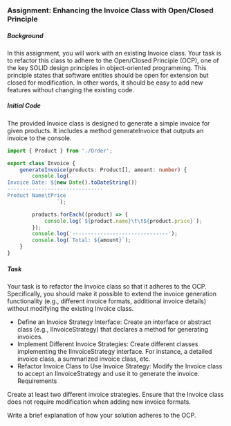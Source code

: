 ### Assignment: Enhancing the Invoice Class with Open/Closed Principle

##### Background

In this assignment, you will work with an existing Invoice class. Your task is to refactor this class to adhere to the Open/Closed Principle (OCP), one of the key SOLID design principles in object-oriented programming. This principle states that software entities should be open for extension but closed for modification. In other words, it should be easy to add new features without changing the existing code.

##### Initial Code

The provided Invoice class is designed to generate a simple invoice for given products. It includes a method generateInvoice that outputs an invoice to the console.

```ts
import { Product } from './Order';

export class Invoice {
    generateInvoice(products: Product[], amount: number) {
        console.log(`
Invoice Date: ${new Date().toDateString()}
-------------------------------
Product Name\tPrice
                `);

        products.forEach((product) => {
            console.log(`${product.name}\t\t${product.price}`);
        });
        console.log('-------------------------------');
        console.log(`Total: ${amount}`);
    }
}
```

##### Task

Your task is to refactor the Invoice class so that it adheres to the OCP. Specifically, you should make it possible to extend the invoice generation functionality (e.g., different invoice formats, additional invoice details) without modifying the existing Invoice class.

-   Define an Invoice Strategy Interface: Create an interface or abstract class (e.g., IInvoiceStrategy) that declares a method for generating invoices.
-   Implement Different Invoice Strategies: Create different classes implementing the IInvoiceStrategy interface. For instance, a detailed invoice class, a summarized invoice class, etc.
-   Refactor Invoice Class to Use Invoice Strategy: Modify the Invoice class to accept an IInvoiceStrategy and use it to generate the invoice.
    Requirements

Create at least two different invoice strategies.
Ensure that the Invoice class does not require modification when adding new invoice formats.

Write a brief explanation of how your solution adheres to the OCP.
